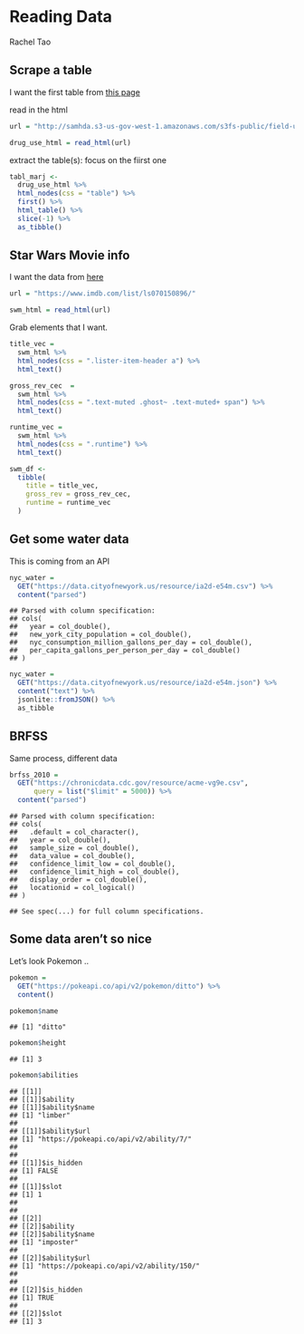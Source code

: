Reading Data
================
Rachel Tao

## Scrape a table

I want the first table from [this
page](http://samhda.s3-us-gov-west-1.amazonaws.com/s3fs-public/field-uploads/2k15StateFiles/NSDUHsaeShortTermCHG2015.htm)

read in the html

``` r
url = "http://samhda.s3-us-gov-west-1.amazonaws.com/s3fs-public/field-uploads/2k15StateFiles/NSDUHsaeShortTermCHG2015.htm"

drug_use_html = read_html(url)
```

extract the table(s): focus on the fiirst one

``` r
tabl_marj <- 
  drug_use_html %>% 
  html_nodes(css = "table") %>% 
  first() %>%
  html_table() %>%
  slice(-1) %>% 
  as_tibble()
```

## Star Wars Movie info

I want the data from [here](https://www.imdb.com/list/ls070150896/)

``` r
url = "https://www.imdb.com/list/ls070150896/"

swm_html = read_html(url)
```

Grab elements that I want.

``` r
title_vec = 
  swm_html %>% 
  html_nodes(css = ".lister-item-header a") %>% 
  html_text()

gross_rev_cec  = 
  swm_html %>% 
  html_nodes(css = ".text-muted .ghost~ .text-muted+ span") %>% 
  html_text()

runtime_vec =
  swm_html %>% 
  html_nodes(css = ".runtime") %>% 
  html_text()

swm_df <- 
  tibble(
    title = title_vec,
    gross_rev = gross_rev_cec,
    runtime = runtime_vec
  )
```

## Get some water data

This is coming from an API

``` r
nyc_water = 
  GET("https://data.cityofnewyork.us/resource/ia2d-e54m.csv") %>% 
  content("parsed")
```

    ## Parsed with column specification:
    ## cols(
    ##   year = col_double(),
    ##   new_york_city_population = col_double(),
    ##   nyc_consumption_million_gallons_per_day = col_double(),
    ##   per_capita_gallons_per_person_per_day = col_double()
    ## )

``` r
nyc_water = 
  GET("https://data.cityofnewyork.us/resource/ia2d-e54m.json") %>% 
  content("text") %>% 
  jsonlite::fromJSON() %>% 
  as_tibble
```

## BRFSS

Same process, different data

``` r
brfss_2010 = 
  GET("https://chronicdata.cdc.gov/resource/acme-vg9e.csv",
      query = list("$limit" = 5000)) %>% 
  content("parsed")
```

    ## Parsed with column specification:
    ## cols(
    ##   .default = col_character(),
    ##   year = col_double(),
    ##   sample_size = col_double(),
    ##   data_value = col_double(),
    ##   confidence_limit_low = col_double(),
    ##   confidence_limit_high = col_double(),
    ##   display_order = col_double(),
    ##   locationid = col_logical()
    ## )

    ## See spec(...) for full column specifications.

## Some data aren’t so nice

Let’s look Pokemon ..

``` r
pokemon = 
  GET("https://pokeapi.co/api/v2/pokemon/ditto") %>% 
  content()

pokemon$name
```

    ## [1] "ditto"

``` r
pokemon$height
```

    ## [1] 3

``` r
pokemon$abilities
```

    ## [[1]]
    ## [[1]]$ability
    ## [[1]]$ability$name
    ## [1] "limber"
    ## 
    ## [[1]]$ability$url
    ## [1] "https://pokeapi.co/api/v2/ability/7/"
    ## 
    ## 
    ## [[1]]$is_hidden
    ## [1] FALSE
    ## 
    ## [[1]]$slot
    ## [1] 1
    ## 
    ## 
    ## [[2]]
    ## [[2]]$ability
    ## [[2]]$ability$name
    ## [1] "imposter"
    ## 
    ## [[2]]$ability$url
    ## [1] "https://pokeapi.co/api/v2/ability/150/"
    ## 
    ## 
    ## [[2]]$is_hidden
    ## [1] TRUE
    ## 
    ## [[2]]$slot
    ## [1] 3
